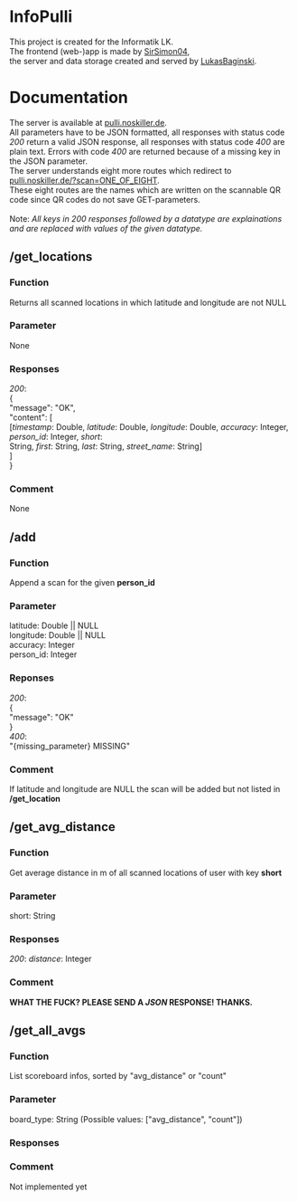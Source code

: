 # InfoPulli
This project is created for the Informatik LK.<br>
The frontend (web-)app is made by [SirSimon04](https://github.com/SirSimon04/),<br>
the server and data storage created and served by [LukasBaginski](https://github.com/LukasBaginski/).<br>

# Documentation
The server is available at [pulli.noskiller.de](https://pulli.noskiller.de/).<br>
All parameters have to be JSON formatted, all responses with status code *200* return a valid JSON response, all responses with status code *400* are plain text. Errors with code *400* are returned because of a missing key in the JSON parameter.<br>
The server understands eight more routes which redirect to [pulli.noskiller.de/?scan=ONE_OF_EIGHT](https://pulli.noskiller.de/?scan=ONE_OF_EIGHT).<br>
These eight routes are the names which are written on the scannable QR code since QR codes do not save GET-parameters.<br>
<br>
Note: *All keys in 200 responses followed by a datatype are explainations and are replaced with values of the given datatype.*<br>

## /get_locations
### Function
Returns all scanned locations in which latitude and longitude are not NULL<br>
### Parameter
None<br>
### Responses
*200*:<br>
{<br>
  "message": "OK",<br>
  "content": [<br>
    [*timestamp*: Double, *latitude*: Double, *longitude*: Double, *accuracy*: Integer, *person_id*: Integer, *short*:<br> String, *first*: String, *last*: String, *street_name*: String]<br>
  ]<br>
}<br>
### Comment
None<br>

## /add
### Function
Append a scan for the given **person_id**<br>
### Parameter
latitude: Double || NULL<br>
longitude: Double || NULL<br>
accuracy: Integer<br>
person_id: Integer<br>
### Reponses
*200*:<br>
{<br>
  "message": "OK"<br>
}<br>
*400*:<br>
"{missing_parameter} MISSING"<br>
### Comment
If latitude and longitude are NULL the scan will be added but not listed in **/get_location**<br>

## /get_avg_distance
### Function
Get average distance in m of all scanned locations of user with key **short**<br>
### Parameter
short: String<br>
### Responses
*200*:
*distance*: Integer
### Comment
**WHAT THE FUCK? PLEASE SEND A *JSON* RESPONSE! THANKS.**<br>

## /get_all_avgs
### Function
List scoreboard infos, sorted by "avg_distance" or "count"<br>
### Parameter
board_type: String (Possible values: ["avg_distance", "count"])<br>
### Responses
### Comment
Not implemented yet<br>
